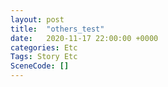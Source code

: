 ```yaml
---
layout: post
title:  "others_test"
date:   2020-11-17 22:00:00 +0000
categories: Etc
Tags: Story Etc
SceneCode: []
---
```

